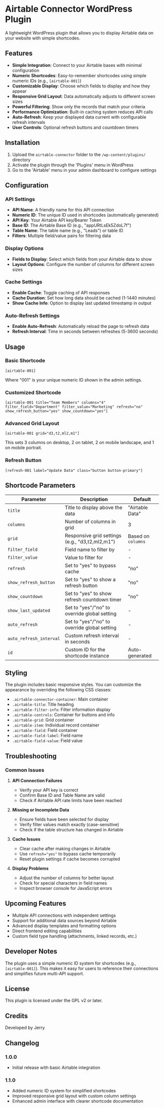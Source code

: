 # Airtable Connector WordPress Plugin

A lightweight WordPress plugin that allows you to display Airtable data on your website with simple shortcodes.

## Features

- **Simple Integration**: Connect to your Airtable bases with minimal configuration
- **Numeric Shortcodes**: Easy-to-remember shortcodes using simple numeric IDs (e.g., `[airtable-001]`)
- **Customizable Display**: Choose which fields to display and how they appear
- **Responsive Grid Layout**: Data automatically adjusts to different screen sizes
- **Powerful Filtering**: Show only the records that match your criteria
- **Performance Optimization**: Built-in caching system reduces API calls
- **Auto-Refresh**: Keep your displayed data current with configurable refresh intervals
- **User Controls**: Optional refresh buttons and countdown timers

## Installation

1. Upload the `airtable-connector` folder to the `/wp-content/plugins/` directory
2. Activate the plugin through the 'Plugins' menu in WordPress
3. Go to the 'Airtable' menu in your admin dashboard to configure settings

## Configuration

### API Settings

- **API Name**: A friendly name for this API connection
- **Numeric ID**: The unique ID used in shortcodes (automatically generated)
- **API Key**: Your Airtable API key/Bearer Token 
- **Base ID**: The Airtable Base ID (e.g., "appURtLsEk5ZdoL7f")
- **Table Name**: The table name (e.g., "Leads") or table ID
- **Filters**: Multiple field/value pairs for filtering data

### Display Options

- **Fields to Display**: Select which fields from your Airtable data to show
- **Layout Options**: Configure the number of columns for different screen sizes

### Cache Settings

- **Enable Cache**: Toggle caching of API responses
- **Cache Duration**: Set how long data should be cached (1-1440 minutes)
- **Show Cache Info**: Option to display last updated timestamp in output

### Auto-Refresh Settings

- **Enable Auto-Refresh**: Automatically reload the page to refresh data
- **Refresh Interval**: Time in seconds between refreshes (5-3600 seconds)

## Usage

### Basic Shortcode

```
[airtable-001]
```

Where "001" is your unique numeric ID shown in the admin settings.

### Customized Shortcode

```
[airtable-001 title="Team Members" columns="4" filter_field="Department" filter_value="Marketing" refresh="no" show_refresh_button="yes" show_countdown="yes"]
```

### Advanced Grid Layout

```
[airtable-001 grid="d3,t2,ml2,m1"]
```
This sets 3 columns on desktop, 2 on tablet, 2 on mobile landscape, and 1 on mobile portrait.

### Refresh Button

```
[refresh-001 label="Update Data" class="button button-primary"]
```

## Shortcode Parameters

| Parameter | Description | Default |
|-----------|-------------|---------|
| `title` | Title to display above the data | "Airtable Data" |
| `columns` | Number of columns in grid | 3 |
| `grid` | Responsive grid settings (e.g., "d3,t2,ml2,m1") | Based on `columns` |
| `filter_field` | Field name to filter by | - |
| `filter_value` | Value to filter for | - |
| `refresh` | Set to "yes" to bypass cache | "no" |
| `show_refresh_button` | Set to "yes" to show a refresh button | "no" |
| `show_countdown` | Set to "yes" to show refresh countdown timer | "no" |
| `show_last_updated` | Set to "yes"/"no" to override global setting | - |
| `auto_refresh` | Set to "yes"/"no" to override global setting | - |
| `auto_refresh_interval` | Custom refresh interval in seconds | - |
| `id` | Custom ID for the shortcode instance | Auto-generated |

## Styling

The plugin includes basic responsive styles. You can customize the appearance by overriding the following CSS classes:

- `.airtable-connector-container`: Main container
- `.airtable-title`: Title heading
- `.airtable-filter-info`: Filter information display
- `.airtable-controls`: Container for buttons and info
- `.airtable-grid`: Grid container
- `.airtable-item`: Individual record container
- `.airtable-field`: Field container
- `.airtable-field-label`: Field name
- `.airtable-field-value`: Field value

## Troubleshooting

### Common Issues

1. **API Connection Failures**
   - Verify your API key is correct
   - Confirm Base ID and Table Name are valid
   - Check if Airtable API rate limits have been reached

2. **Missing or Incomplete Data**
   - Ensure fields have been selected for display
   - Verify filter values match exactly (case-sensitive)
   - Check if the table structure has changed in Airtable

3. **Cache Issues**
   - Clear cache after making changes in Airtable
   - Use `refresh="yes"` to bypass cache temporarily
   - Reset plugin settings if cache becomes corrupted

4. **Display Problems**
   - Adjust the number of columns for better layout
   - Check for special characters in field names
   - Inspect browser console for JavaScript errors

## Upcoming Features

- Multiple API connections with independent settings
- Support for additional data sources beyond Airtable
- Advanced display templates and formatting options
- Direct frontend editing capabilities
- Custom field type handling (attachments, linked records, etc.)

## Developer Notes

The plugin uses a simple numeric ID system for shortcodes (e.g., `[airtable-001]`). This makes it easy for users to reference their connections and simplifies future multi-API support.

## License

This plugin is licensed under the GPL v2 or later.

## Credits

Developed by Jerry

## Changelog

### 1.0.0
- Initial release with basic Airtable integration

### 1.1.0
- Added numeric ID system for simplified shortcodes
- Improved responsive grid layout with custom column settings
- Enhanced admin interface with clearer shortcode documentation